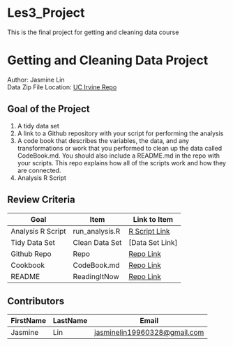 # Les3_Project
This is the final project for getting and cleaning data course

# Getting and Cleaning Data Project
Author: Jasmine Lin <br />
Data Zip File Location: [UC Irvine Repo](https://d396qusza40orc.cloudfront.net/getdata%2Fprojectfiles%2FUCI%20HAR%20Dataset.zip "Clicking will download the data")

## Goal of the Project
1. A tidy data set 
2. A link to a Github repository with your script for performing the analysis 
3. A code book that describes the variables, the data, and any transformations or work that you performed to clean up the data called CodeBook.md. You should also include a README.md in the repo with your scripts. This repo explains how all of the scripts work and how they are connected.
4. Analysis R Script

## Review Criteria

Goal | Item | Link to Item
--- | --- | ---
Analysis R Script |  run_analysis.R |  [R Script Link](run_analysis.R)
Tidy Data Set |  Clean Data Set |  [Data Set Link]
Github Repo | Repo |  [Repo Link](Les3_Project)
Cookbook | CodeBook.md |  [Repo Link](CodeBook.md)
README | ReadingItNow |  [Repo Link](README.md)

## Contributors

FirstName | LastName | Email
--- | --- | ---
Jasmine |  Lin |  <jasminelin19960328@gmail.com>

